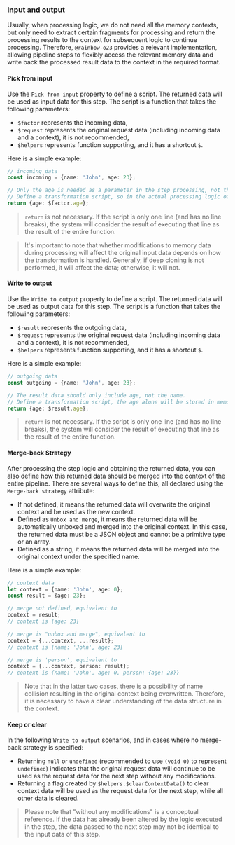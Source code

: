 ### Input and output

Usually, when processing logic, we do not need all the memory contexts, but only need to extract certain fragments for processing and return
the processing results to the context for subsequent logic to continue processing. Therefore, `@rainbow-o23` provides a relevant
implementation, allowing pipeline steps to flexibly access the relevant memory data and write back the processed result data to the context
in the required format.

#### Pick from input

Use the `Pick from input` property to define a script. The returned data will be used as input data for this step. The script is a function
that takes the following parameters:

- `$factor` represents the incoming data,
- `$request` represents the original request data (including incoming data and a context), it is not recommended,
- `$helpers` represents function supporting, and it has a shortcut `$`.

Here is a simple example:

```ts
// incoming data
const incoming = {name: 'John', age: 23};

// Only the age is needed as a parameter in the step processing, not the name.
// Define a transformation script, so in the actual processing logic of the current step, only the age will be collected, and there won't be a field for the name attribute.
return {age: $factor.age};
```

> `return` is not necessary. If the script is only one line (and has no line breaks), the system will consider the result of executing that
> line as the result of the entire function.

> It's important to note that whether modifications to memory data during processing will affect the original input data depends on how the
> transformation is handled. Generally, if deep cloning is not performed, it will affect the data; otherwise, it will not.

#### Write to output

Use the `Write to output` property to define a script. The returned data will be used as output data for this step. The script is a function
that takes the following parameters:

- `$result` represents the outgoing data,
- `$request` represents the original request data (including incoming data and a context), it is not recommended,
- `$helpers` represents function supporting, and it has a shortcut `$`.

Here is a simple example:

```ts
// outgoing data
const outgoing = {name: 'John', age: 23};

// The result data should only include age, not the name.
// Define a transformation script, the age alone will be stored in memory for subsequent use.
return {age: $result.age};
```

> `return` is not necessary. If the script is only one line (and has no line breaks), the system will consider the result of executing that
> line as the result of the entire function.

>

#### Merge-back Strategy

After processing the step logic and obtaining the returned data, you can also define how this returned data should be merged into the
context of the entire pipeline. There are several ways to define this, all declared using the `Merge-back strategy` attribute:

- If not defined, it means the returned data will overwrite the original context and be used as the new context.
- Defined as `Unbox and merge`, it means the returned data will be automatically unboxed and merged into the original context. In this
  case, the returned data must be a JSON object and cannot be a primitive type or an array.
- Defined as a string, it means the returned data will be merged into the original context under the specified name.

Here is a simple example:

```ts
// context data
let context = {name: 'John', age: 0};
const result = {age: 23};

// merge not defined, equivalent to
context = result;
// context is {age: 23}

// merge is "unbox and merge", equivalent to
context = {...context, ...result};
// context is {name: 'John', age: 23}

// merge is 'person', equivalent to
context = {...context, person: result};
// context is {name: 'John', age: 0, person: {age: 23}}
```

> Note that in the latter two cases, there is a possibility of name collision resulting in the original context being overwritten.
> Therefore, it is necessary to have a clear understanding of the data structure in the context.

#### Keep or clear

In the following `Write to output` scenarios, and in cases where no merge-back strategy is specified:

- Returning `null` or `undefined` (recommended to use `(void 0)` to represent `undefined`) indicates that the original request data will
  continue to be used as the request data for the next step without any modifications.
- Returning a flag created by `$helpers.$clearContextData()` to clear context data will be used as the request data for the next step, while
  all other data is cleared.

> Please note that "without any modifications" is a conceptual reference. If the data has already been altered by the logic executed in the
> step, the data passed to the next step may not be identical to the input data of this step.
